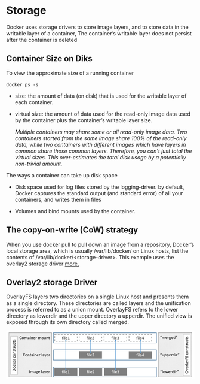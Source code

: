 # Storage

Docker uses storage drivers to store image layers, and to store data in the writable layer of a container, The container’s writable layer does not persist after the container is deleted

## Container Size on Diks
To view the approximate size of a running container
```
docker ps -s
```
 - size: the amount of data (on disk) that is used for the writable layer of each container.
 - virtual size: the amount of data used for the read-only image data used by the container plus the container’s writable layer size. 
 
    *Multiple containers may share some or all read-only image data. Two containers started from the same image share 100% of the read-only data, while two containers with different images which have layers in common share those common layers. Therefore, you can’t just total the virtual sizes. This over-estimates the total disk usage by a potentially non-trivial amount.*

The ways a container can take up disk space

- Disk space used for log files stored by the logging-driver. by default, Docker captures the standard output (and standard error) of all your containers, and writes them in files

- Volumes and bind mounts used by the container.

## The copy-on-write (CoW) strategy
When you use docker pull to pull down an image from a repository,  Docker’s local storage area, which is usually /var/lib/docker/ on Linux hosts, list the contents of /var/lib/docker/<storage-driver\>. This example uses the overlay2 storage driver 
[more.](https://docs.docker.com/storage/storagedriver/)

## Overlay2 storage Driver

OverlayFS layers two directories on a single Linux host and presents them as a single directory. These directories are called layers and the unification process is referred to as a union mount. OverlayFS refers to the lower directory as lowerdir and the upper directory a upperdir. The unified view is exposed through its own directory called merged.

<p align="center"><img src="./images/fig1.jpg"></p>

